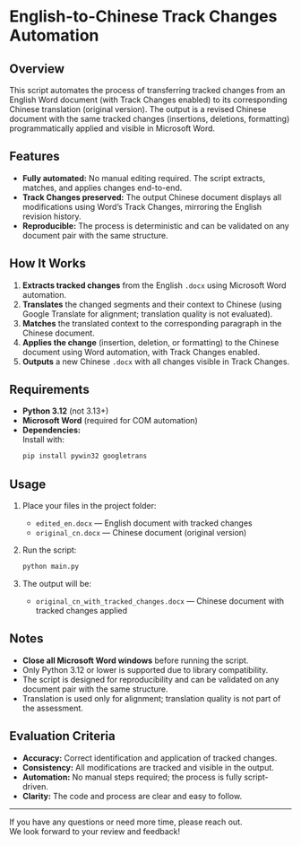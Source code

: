 # English-to-Chinese Track Changes Automation

## Overview

This script automates the process of transferring tracked changes from an English Word document (with Track Changes enabled) to its corresponding Chinese translation (original version). The output is a revised Chinese document with the same tracked changes (insertions, deletions, formatting) programmatically applied and visible in Microsoft Word.

## Features

- **Fully automated:** No manual editing required. The script extracts, matches, and applies changes end-to-end.
- **Track Changes preserved:** The output Chinese document displays all modifications using Word’s Track Changes, mirroring the English revision history.
- **Reproducible:** The process is deterministic and can be validated on any document pair with the same structure.

## How It Works

1. **Extracts tracked changes** from the English `.docx` using Microsoft Word automation.
2. **Translates** the changed segments and their context to Chinese (using Google Translate for alignment; translation quality is not evaluated).
3. **Matches** the translated context to the corresponding paragraph in the Chinese document.
4. **Applies the change** (insertion, deletion, or formatting) to the Chinese document using Word automation, with Track Changes enabled.
5. **Outputs** a new Chinese `.docx` with all changes visible in Track Changes.

## Requirements

- **Python 3.12** (not 3.13+)
- **Microsoft Word** (required for COM automation)
- **Dependencies:**  
  Install with:
  ```sh
  pip install pywin32 googletrans
  ```

## Usage

1. Place your files in the project folder:
    - `edited_en.docx` — English document with tracked changes
    - `original_cn.docx` — Chinese document (original version)

2. Run the script:
    ```sh
    python main.py
    ```

3. The output will be:
    - `original_cn_with_tracked_changes.docx` — Chinese document with tracked changes applied

## Notes

- **Close all Microsoft Word windows** before running the script.
- Only Python 3.12 or lower is supported due to library compatibility.
- The script is designed for reproducibility and can be validated on any document pair with the same structure.
- Translation is used only for alignment; translation quality is not part of the assessment.

## Evaluation Criteria

- **Accuracy:** Correct identification and application of tracked changes.
- **Consistency:** All modifications are tracked and visible in the output.
- **Automation:** No manual steps required; the process is fully script-driven.
- **Clarity:** The code and process are clear and easy to follow.

---

If you have any questions or need more time, please reach out.  
We look forward to your review and feedback!